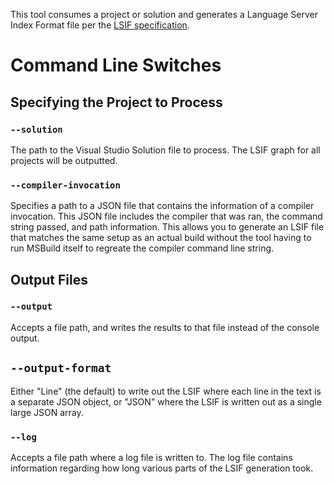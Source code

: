 ﻿This tool consumes a project or solution and generates a Language Server Index Format file per the
[LSIF specification](https://github.com/Microsoft/language-server-protocol/blob/master/indexFormat/specification.md).

# Command Line Switches
## Specifying the Project to Process
### `--solution`
The path to the Visual Studio Solution file to process. The LSIF graph for all projects will be outputted.

### `--compiler-invocation`
Specifies a path to a JSON file that contains the information of a compiler invocation. This JSON file includes the compiler that was ran, the command string passed, and path information. This allows you to generate an LSIF file that
matches the same setup as an actual build without the tool having to run MSBuild itself to regreate the compiler command line string.

## Output Files

### `--output`
Accepts a file path, and writes the results to that file instead of the console output.

## `--output-format`
Either "Line" (the default) to write out the LSIF where each line in the text is a separate JSON object, or
"JSON" where the LSIF is written out as a single large JSON array.

### `--log`
Accepts a file path where a log file is written to. The log file contains information regarding how long various
parts of the LSIF generation took.